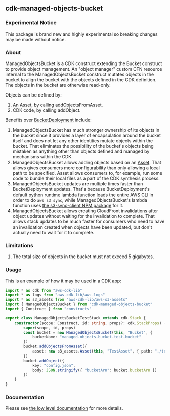 ## cdk-managed-objects-bucket

### Experimental Notice

This package is brand new and highly experimental so breaking changes may be made without notice.

### About

ManagedObjectsBucket is a CDK construct extending the Bucket construct to provide object
management. An "object manager" custom CFN resource internal to the ManagedObjectsBucket
construct mutates objects in the bucket to align the bucket with the objects defined in
the CDK definition. The objects in the bucket are otherwise read-only.

Objects can be defined by:
1. An Asset, by calling addObjectsFromAsset.
2. CDK code, by calling addObject.

Benefits over [BucketDeployment](
https://docs.aws.amazon.com/cdk/api/v2/docs/aws-cdk-lib.aws_s3_deployment.BucketDeployment.html
) include:

1. ManagedObjectsBucket has much stronger ownership of its objects in the bucket since it
provides a layer of encapsulation around the bucket itself and does not let any other
identities mutate objects within the bucket. That eliminates the possibility of the bucket's
objects being mistaken as anything other than objects defined and managed by mechanisms within
the CDK.
2. ManagedObjectsBucket allows adding objects based on an [Asset](
https://docs.aws.amazon.com/cdk/api/v2/docs/aws-cdk-lib.aws_s3_assets-readme.html). That allows
gives consumers more configurability than only allowing a local path to be specified. Asset
allows consumers to, for example, run some code to bundle their local files as a part of the CDK
synthesis process.
3. ManagedObjectsBucket updates are multiple times faster than BucketDeployment updates. That's
because BucketDeployment's default python runtime lambda function loads
the entire AWS CLI in order to do `aws s3 sync`, while ManagedObjectsBucket's lambda
function uses [the s3-sync-client NPM package](https://www.npmjs.com/package/s3-sync-client) for it.
4. ManagedObjectsBucket allows creating CloudFront invalidations after object updates without
waiting for the invalidation to complete. That allows stack updates to be much faster for
consumers who need to have an invalidation created when objects have been updated, but don't
actually need to wait for it to complete.

### Limitations

1. The total size of objects in the bucket must not exceed 5 gigabytes.

### Usage

This is an example of how it may be used in a CDK app:

```typescript
import * as cdk from "aws-cdk-lib"
import * as logs from "aws-cdk-lib/aws-logs"
import * as s3_assets from "aws-cdk-lib/aws-s3-assets"
import { ManagedObjectsBucket } from "cdk-managed-objects-bucket"
import { Construct } from "constructs"

export class ManagedObjectsBucketTestStack extends cdk.Stack {
	constructor(scope: Construct, id: string, props?: cdk.StackProps) {
		super(scope, id, props)
		const bucket = new ManagedObjectsBucket(this, "Bucket", {
			bucketName: "managed-objects-bucket-test-bucket"
		})
		bucket.addObjectsFromAsset({
			asset: new s3_assets.Asset(this, "TestAsset", { path: "./test-asset" })
		})
		bucket.addObject({
			key: "config.json",
			body: JSON.stringify({ "bucketArn": bucket.bucketArn })
		})
	}
}
```

### Documentation

Please see [the low level documentation](https://github.com/paulbarmstrong/cdk-managed-objects-bucket/blob/main/docs/index.md) for more details.
